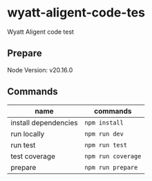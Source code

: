 # wyatt-aligent-code-tes

Wyatt Aligent code test

## Prepare

Node Version: v20.16.0

## Commands

| name                 | commands           |
| -------------------- | ------------------ |
| install dependencies | `npm install`      |
| run locally          | `npm run dev`      |
| run test             | `npm run test`     |
| test coverage        | `npm run coverage` |
| prepare              | `npm run prepare`  |
